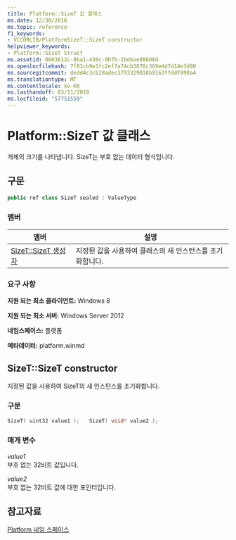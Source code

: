 ```yaml
---
title: Platform::SizeT 값 클래스
ms.date: 12/30/2016
ms.topic: reference
f1_keywords:
- VCCORLIB/PlatformSizeT::SizeT constructor
helpviewer_keywords:
- Platform::SizeT Struct
ms.assetid: 0803612c-8ba1-430c-9b7b-1bebae88608d
ms.openlocfilehash: 7f81cb9e1fc2ef7a74cb3878c369e4d7d14e3d90
ms.sourcegitcommit: dedd4c3cb28adec3793329018b9163ffddf890a4
ms.translationtype: MT
ms.contentlocale: ko-KR
ms.lasthandoff: 03/11/2019
ms.locfileid: "57751559"
---
```

# <a name="platformsizet-value-class"></a>Platform::SizeT 값 클래스

개체의 크기를 나타냅니다. SizeT는 부호 없는 데이터 형식입니다.

## <a name="syntax"></a>구문

```cpp
public ref class SizeT sealed : ValueType
```

### <a name="members"></a>멤버

|멤버|설명|
|------------|-----------------|
|[SizeT::SizeT 생성자](#ctor)|지정된 값을 사용하여 클래스의 새 인스턴스를 초기화합니다.|

### <a name="requirements"></a>요구 사항

**지원 되는 최소 클라이언트:** Windows 8

**지원 되는 최소 서버:** Windows Server 2012

**네임스페이스:** 플랫폼

**메타데이터:** platform.winmd

## <a name="ctor"></a>  SizeT::SizeT constructor

지정된 값을 사용하여 SizeT의 새 인스턴스를 초기화합니다.

### <a name="syntax"></a>구문

```cpp
SizeT( uint32 value1 );   SizeT( void* value2 );
```

### <a name="parameters"></a>매개 변수

*value1*<br/>
부호 없는 32비트 값입니다.

*value2*<br/>
부호 없는 32비트 값에 대한 포인터입니다.

## <a name="see-also"></a>참고자료

[Platform 네임 스페이스](../cppcx/platform-namespace-c-cx.md)

